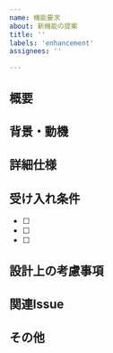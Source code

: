 ```yaml
---
name: 機能要求
about: 新機能の提案
title: ''
labels: 'enhancement'
assignees: ''

---
```


## 概要
<!-- 何を実現したいかを簡潔に記述 -->

## 背景・動機
<!-- なぜこの機能が必要なのか、現在の問題点は何か -->

## 詳細仕様
<!-- 機能の詳細な仕様や動作を記述 -->

## 受け入れ条件
<!-- 完了とみなす条件をチェックリストで記述 -->
- [ ] 
- [ ] 
- [ ] 

## 設計上の考慮事項
<!-- パフォーマンス、セキュリティ、ユーザビリティなどの考慮点 -->

## 関連Issue
<!-- 関連するIssueがあれば記載 -->

## その他
<!-- 追加の情報、参考資料など -->